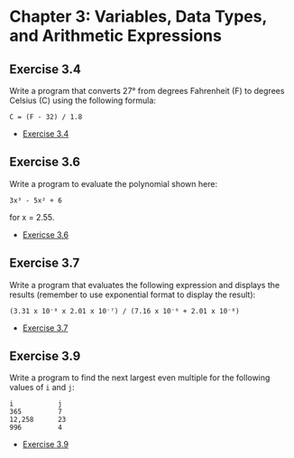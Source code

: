 # Chapter 3: Variables, Data Types, and Arithmetic Expressions

## Exercise 3.4

Write a program that converts 27° from degrees Fahrenheit (F) to degrees Celsius (C) using the following formula:

`C = (F - 32) / 1.8`

* [Exercise 3.4](exercise-04/exercise-04.c)

## Exercise 3.6

Write a program to evaluate the polynomial shown here:

`3x³ - 5x² + 6`

for x = 2.55.

* [Exericse 3.6](exercise-06/exercise-06.c)

## Exercise 3.7

Write a program that evaluates the following expression and displays the results (remember to use exponential format to display the result):

`(3.31 x 10⁻⁸ x 2.01 x 10⁻⁷) / (7.16 x 10⁻⁶ + 2.01 x 10⁻⁸)`

* [Exercise 3.7](exercise-07/exercise-07.c)

## Exercise 3.9

Write a program to find the next largest even multiple for the following values of `i` and `j`:

```
i           j
365         7
12,258      23
996         4
```

* [Exercise 3.9](exercise-09/exercise-09.c)

